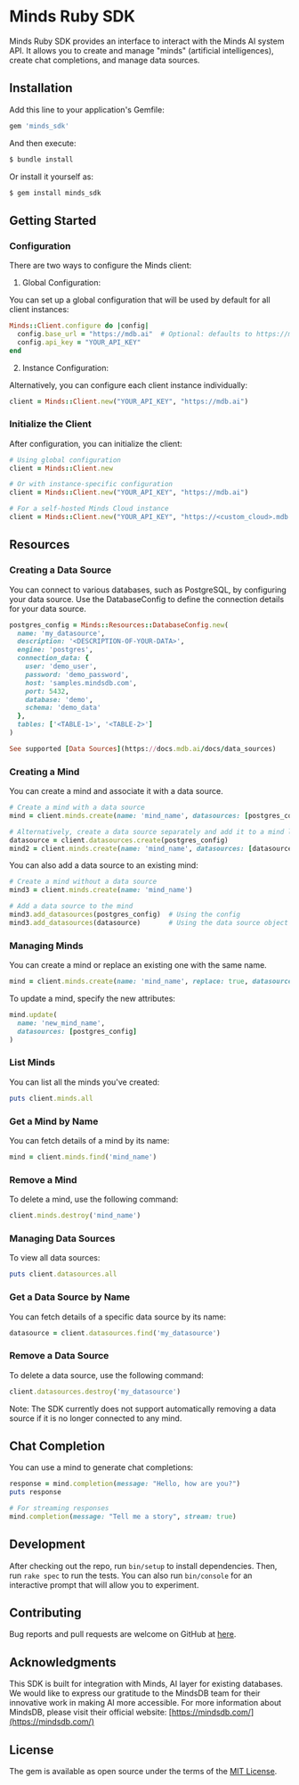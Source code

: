 # Minds Ruby SDK

Minds Ruby SDK provides an interface to interact with the Minds AI system API. It allows you to create and manage "minds" (artificial intelligences), create chat completions, and manage data sources.

## Installation

Add this line to your application's Gemfile:

```ruby
gem 'minds_sdk'
```

And then execute:

```bash
$ bundle install
```

Or install it yourself as:

```bash
$ gem install minds_sdk
```

## Getting Started

### Configuration

There are two ways to configure the Minds client:

1. Global Configuration:

You can set up a global configuration that will be used by default for all client instances:

```ruby
Minds::Client.configure do |config|
  config.base_url = "https://mdb.ai"  # Optional: defaults to https://mdb.ai
  config.api_key = "YOUR_API_KEY"
end
```

2. Instance Configuration:

Alternatively, you can configure each client instance individually:

```ruby
client = Minds::Client.new("YOUR_API_KEY", "https://mdb.ai")
```

### Initialize the Client

After configuration, you can initialize the client:

```ruby
# Using global configuration
client = Minds::Client.new

# Or with instance-specific configuration
client = Minds::Client.new("YOUR_API_KEY", "https://mdb.ai")

# For a self-hosted Minds Cloud instance
client = Minds::Client.new("YOUR_API_KEY", "https://<custom_cloud>.mdb.ai")
```

## Resources
### Creating a Data Source

You can connect to various databases, such as PostgreSQL, by configuring your data source. Use the DatabaseConfig to define the connection details for your data source.

```ruby
postgres_config = Minds::Resources::DatabaseConfig.new(
  name: 'my_datasource',
  description: '<DESCRIPTION-OF-YOUR-DATA>',
  engine: 'postgres',
  connection_data: {
    user: 'demo_user',
    password: 'demo_password',
    host: 'samples.mindsdb.com',
    port: 5432,
    database: 'demo',
    schema: 'demo_data'
  },
  tables: ['<TABLE-1>', '<TABLE-2>']
)

See supported [Data Sources](https://docs.mdb.ai/docs/data_sources)
```

### Creating a Mind

You can create a mind and associate it with a data source.

```ruby
# Create a mind with a data source
mind = client.minds.create(name: 'mind_name', datasources: [postgres_config])

# Alternatively, create a data source separately and add it to a mind later
datasource = client.datasources.create(postgres_config)
mind2 = client.minds.create(name: 'mind_name', datasources: [datasource])
```

You can also add a data source to an existing mind:

```ruby
# Create a mind without a data source
mind3 = client.minds.create(name: 'mind_name')

# Add a data source to the mind
mind3.add_datasources(postgres_config)  # Using the config
mind3.add_datasources(datasource)       # Using the data source object
```

### Managing Minds

You can create a mind or replace an existing one with the same name.

```ruby
mind = client.minds.create(name: 'mind_name', replace: true, datasources: [postgres_config])
```

To update a mind, specify the new attributes:

```ruby
mind.update(
  name: 'new_mind_name',
  datasources: [postgres_config]
)
```

### List Minds

You can list all the minds you've created:

```ruby
puts client.minds.all
```

### Get a Mind by Name

You can fetch details of a mind by its name:

```ruby
mind = client.minds.find('mind_name')
```

### Remove a Mind

To delete a mind, use the following command:

```ruby
client.minds.destroy('mind_name')
```

### Managing Data Sources

To view all data sources:

```ruby
puts client.datasources.all
```

### Get a Data Source by Name

You can fetch details of a specific data source by its name:

```ruby
datasource = client.datasources.find('my_datasource')
```

### Remove a Data Source

To delete a data source, use the following command:

```ruby
client.datasources.destroy('my_datasource')
```

Note: The SDK currently does not support automatically removing a data source if it is no longer connected to any mind.

## Chat Completion

You can use a mind to generate chat completions:

```ruby
response = mind.completion(message: "Hello, how are you?")
puts response

# For streaming responses
mind.completion(message: "Tell me a story", stream: true)
```

## Development

After checking out the repo, run `bin/setup` to install dependencies. Then, run `rake spec` to run the tests. You can also run `bin/console` for an interactive prompt that will allow you to experiment.

## Contributing

Bug reports and pull requests are welcome on GitHub at [here](https://github.com/your_github_username/minds_ruby_sdk).

## Acknowledgments

This SDK is built for integration with Minds, AI layer for existing databases. We would like to express our gratitude to the MindsDB team for their innovative work in making AI more accessible.
For more information about MindsDB, please visit their official website: [https://mindsdb.com/](https://mindsdb.com/)
## License

The gem is available as open source under the terms of the [MIT License](https://opensource.org/licenses/MIT).
